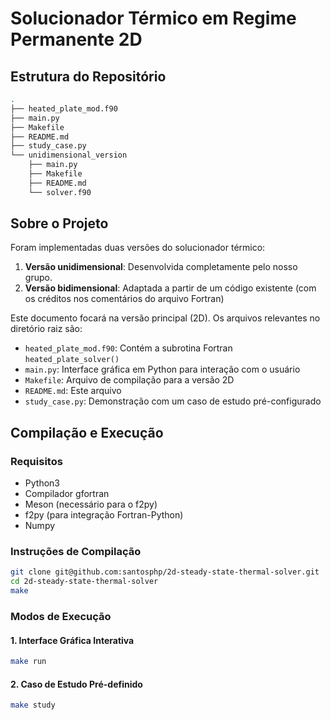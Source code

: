 # Solucionador Térmico em Regime Permanente 2D

## Estrutura do Repositório

```bash
.
├── heated_plate_mod.f90
├── main.py
├── Makefile
├── README.md
├── study_case.py
└── unidimensional_version
    ├── main.py
    ├── Makefile
    ├── README.md
    └── solver.f90
```

## Sobre o Projeto

Foram implementadas duas versões do solucionador térmico:

1. **Versão unidimensional**: Desenvolvida completamente pelo nosso grupo.
2. **Versão bidimensional**: Adaptada a partir de um código existente (com os créditos nos comentários do arquivo Fortran)

Este documento focará na versão principal (2D). Os arquivos relevantes no diretório raiz são:

- `heated_plate_mod.f90`: Contém a subrotina Fortran `heated_plate_solver()`
- `main.py`: Interface gráfica em Python para interação com o usuário
- `Makefile`: Arquivo de compilação para a versão 2D
- `README.md`: Este arquivo
- `study_case.py`: Demonstração com um caso de estudo pré-configurado

## Compilação e Execução

### Requisitos
- Python3
- Compilador gfortran
- Meson (necessário para o f2py)
- f2py (para integração Fortran-Python)
- Numpy

### Instruções de Compilação
```bash
git clone git@github.com:santosphp/2d-steady-state-thermal-solver.git
cd 2d-steady-state-thermal-solver
make
```

### Modos de Execução

#### 1. Interface Gráfica Interativa
```bash
make run
```

#### 2. Caso de Estudo Pré-definido
```bash
make study
```

